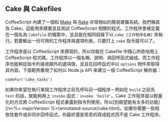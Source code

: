## Cake 與 Cakefiles

CoffeeScript 內建了一個和 [Make](http://www.gnu.org/software/make/) 與 [Rake](http://rake.rubyforge.org/) 非常相似的簡易建置系統。我們稱其為 Cake，這能用來建置並且測試 CoffeeScript 相關的程式。工作程序會被定義在一個名為 `Cakefile` 的檔案中，並且能在相同目錄下以 `cake [工作程序名稱]` 來執行。若要輸出一份可用的工作程序與選項列表，只要打上 `cake` 指令就可以了。

工作程序是以 CoffeeScript 來撰寫的，所以你能在 Cakefile 中隨心所欲地用上 CoffeeScript 程式碼。工作程序以一個名稱、說明、與回呼函式組成。而工作程序也能夠從指令列接收額外的選項值，並且在回呼函式中以 `options` 物件來取得其內容。下面範例重現了如何以 Node.js API 來建立一個 CoffeeScript 解析器：

```
codeFor('cake_tasks')
```

如果你希望在執行某個工作程序之前先呼叫另一個程序－例如在 `build` 之前先 `test` 的話，就能夠用上 `invoke` 函式：`invoke 'build'`。Cake 工作程序是以輕量化的方式將 CoffeeScript 程式暴露到指令列使用，所以[別期望能有太多的功能](/v<%= majorVersion %>/annotated-source/cake.html)。如果你需要一些相依性套件或非同步回呼函式，你最好還是乖乖的寫成程式而不是 Cake 工作程序。